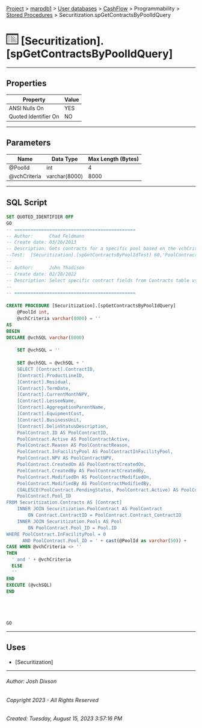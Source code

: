 #### 

[Project](../../../../../index.md) > [marpdb1](../../../../index.md) > [User databases](../../../index.md) > [CashFlow](../../index.md) > Programmability > [Stored Procedures](Stored_Procedures.md) > Securitization.spGetContractsByPoolIdQuery

# ![Stored Procedures](../../../../../Images/StoredProcedure32.png) [Securitization].[spGetContractsByPoolIdQuery]

---

## <a name="#properties"></a>Properties

| Property | Value |
|---|---|
| ANSI Nulls On | YES |
| Quoted Identifier On | NO |


---

## <a name="#parameters"></a>Parameters

| Name | Data Type | Max Length (Bytes) |
|---|---|---|
| @PoolId | int | 4 |
| @vchCriteria | varchar(8000) | 8000 |


---

## <a name="#sqlscript"></a>SQL Script

```sql
SET QUOTED_IDENTIFIER OFF
GO
-- =============================================
-- Author:		Chad Feldmann
-- Create date: 03/26/2013
-- Description:	Gets contracts for a specific pool based on the vchCriteria parameter
--Test:  [Securitization].[spGetContractsByPoolIdTest] 60,'PoolContract.Active = 1'
--
-- Author:		John Thadison
-- Create date: 02/28/2022
-- Description:	Select specific contract fields from Contracts table vs selecting everything
--
-- =============================================

CREATE PROCEDURE [Securitization].[spGetContractsByPoolIdQuery]
	@PoolId int,
	@vchCriteria varchar(8000) = ''
AS
BEGIN
DECLARE @vchSQL varchar(8000)

	SET @vchSQL = ''

	SET @vchSQL = @vchSQL + '
	SELECT [Contract].ContractID,
    [Contract].ProductLineID,
    [Contract].Residual,
    [Contract].TermDate,
    [Contract].CurrentMonthNPV,
    [Contract].LesseeName,
    [Contract].AggregationParentName,
    [Contract].EquipmentCost,
    [Contract].BusinessUnit,
    [Contract].DelinStatusDescription,
    PoolContract.ID AS PoolContractID,
    PoolContract.Active AS PoolContractActive,
    PoolContract.Reason AS PoolContractReason,
    PoolContract.InFacilityPool AS PoolContractInFacilityPool,
    PoolContract.NPV AS PoolContractNPV,
    PoolContract.CreatedOn AS PoolContractCreatedOn,
    PoolContract.CreatedBy AS PoolContractCreatedBy,
    PoolContract.ModifiedOn AS PoolContractModifiedOn,
    PoolContract.ModifiedBy AS PoolContractModifiedBy,
    COALESCE(PoolContract.PendingStatus, PoolContract.Active) AS PoolContractPendingStatus,
    PoolContract.Pool_ID
FROM Securitization.Contracts AS [Contract]
    INNER JOIN Securitization.PoolContract AS PoolContract
        ON Contract.ContractID = PoolContract.Contract_ContractID
    INNER JOIN Securitization.Pools AS Pool
        ON PoolContract.Pool_ID = Pool.ID
WHERE PoolContract.InFacilityPool = 0
      AND PoolContract.Pool_ID = ' + cast(@PoolId as varchar(50)) +
CASE WHEN @vchCriteria <> ''
THEN
  ' and ' + @vchCriteria
  ELSE
  ''
END
EXECUTE (@vchSQL)
END




GO

```


---

## <a name="#uses"></a>Uses

* [Securitization]


---

###### Author:  Josh Dixson

###### Copyright 2023 - All Rights Reserved

###### Created: Tuesday, August 15, 2023 3:57:16 PM

